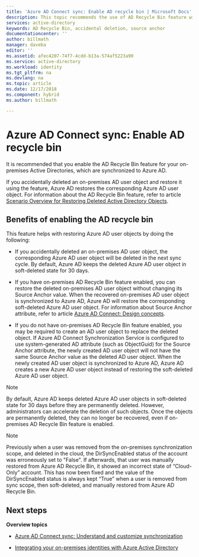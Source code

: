 ```yaml
---
title: 'Azure AD Connect sync: Enable AD recycle bin | Microsoft Docs'
description: This topic recommends the use of AD Recycle Bin feature with Azure AD Connect.
services: active-directory
keywords: AD Recycle Bin, accidental deletion, source anchor
documentationcenter: ''
author: billmath
manager: daveba
editor: ''
ms.assetid: afec4207-74f7-4cdd-b13a-574af5223a90
ms.service: active-directory
ms.workload: identity
ms.tgt_pltfrm: na
ms.devlang: na
ms.topic: article
ms.date: 12/17/2018
ms.component: hybrid
ms.author: billmath

---
```

# Azure AD Connect sync: Enable AD recycle bin
It is recommended that you enable the AD Recycle Bin feature for your on-premises Active Directories, which are synchronized to Azure AD. 

If you accidentally deleted an on-premises AD user object and restore it using the feature, Azure AD restores the corresponding Azure AD user object.  For information about the AD Recycle Bin feature, refer to article [Scenario Overview for Restoring Deleted Active Directory Objects](https://technet.microsoft.com/library/dd379542.aspx).

## Benefits of enabling the AD recycle bin
This feature helps with restoring Azure AD user objects by doing the following:

* If you accidentally deleted an on-premises AD user object, the corresponding Azure AD user object will be deleted in the next sync cycle. By default, Azure AD keeps the deleted Azure AD user object in soft-deleted state for 30 days.

* If you have on-premises AD Recycle Bin feature enabled, you can restore the deleted on-premises AD user object without changing its Source Anchor value. When the recovered on-premises AD user object is synchronized to Azure AD, Azure AD will restore the corresponding soft-deleted Azure AD user object. For information about Source Anchor attribute, refer to article [Azure AD Connect: Design concepts](https://docs.microsoft.com/azure/active-directory/connect/active-directory-aadconnect-design-concepts#sourceanchor).

* If you do not have on-premises AD Recycle Bin feature enabled, you may be required to create an AD user object to replace the deleted object. If Azure AD Connect Synchronization Service is configured to use system-generated AD attribute (such as ObjectGuid) for the Source Anchor attribute, the newly created AD user object will not have the same Source Anchor value as the deleted AD user object. When the newly created AD user object is synchronized to Azure AD, Azure AD creates a new Azure AD user object instead of restoring the soft-deleted Azure AD user object.

> [!NOTE]
> By default, Azure AD keeps deleted Azure AD user objects in soft-deleted state for 30 days before they are permanently deleted. However, administrators can accelerate the deletion of such objects. Once the objects are permanently deleted, they can no longer be recovered, even if on-premises AD Recycle Bin feature is enabled.

>[!NOTE]
>Previously when a user was removed from the on-premises synchronization scope, and deleted in the cloud, the DirSyncEnabled status of the account was erroneously set to "False". If afterwards, that user was manually restored from Azure AD Recycle Bin, it showed an incorrect state of “Cloud-Only” account. This has now been fixed and the value of the DirSyncEnabled status is always kept “True” when a user is removed from sync scope, then soft-deleted, and manually restored from Azure AD Recycle Bin.

## Next steps
**Overview topics**

* [Azure AD Connect sync: Understand and customize synchronization](how-to-connect-sync-whatis.md)

* [Integrating your on-premises identities with Azure Active Directory](whatis-hybrid-identity.md)
